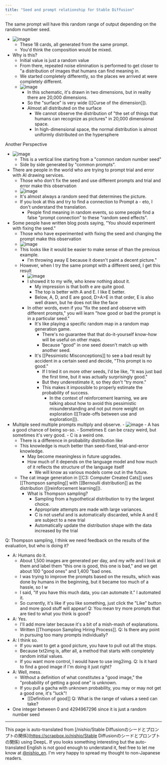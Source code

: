```yaml
---
title: "Seed and prompt relationship for Stable Diffusion"
---
```


The same prompt will have this random range of output depending on the random number seed.
- ![image](https://gyazo.com/8a371a254a1acabfdb6bd23d08da3b85/thumb/1000)
    - These 18 cards, all generated from the same prompt.
    - You'd think the composition would be mixed.
- Why is this?
    - Initial value is just a random value
    - From there, repeated noise elimination is performed to get closer to "a distribution of images that humans can find meaning in.
    - We started completely differently, so the places we arrived at were completely different.
    - ![image](https://gyazo.com/8c4bf57630dab4cdd0e0de2796368568/thumb/1000)
        - In this schematic, it's drawn in two dimensions, but in reality there are 20,000 dimensions.
        - So the "surface" is very wide ([[Curse of the dimension]]).
        - Almost all distributed on the surface
            - We cannot observe the distribution of "the set of things that humans can recognize as pictures" in 20,000 dimensional space.
            - In high-dimensional space, the normal distribution is almost uniformly distributed on the hypersphere

Another Perspective
- ![image](https://gyazo.com/ef49b57a95f9a4a9019a508887b4f642/thumb/1000)
    - This is a vertical line starting from a "common random number seed"
    - Side by side generated by "common prompts".
- There are people in the world who are trying to prompt trial and error with AI drawing services.
    - Those who don't fix the seed and use different prompts and trial and error make this observation
    - ![image](https://scrapbox.io/files/6331c923f88990002370e1c0.png)
    - It's almost always a random seed that determines the picture.
    - If you look at this and try to find a connection to Prompt a - eto, I don't understand the translation.
        - People find meaning in random events, so some people find a false "prompt connection" to these "random seed effects".
- Some people have written blog posts saying, "You should experiment with fixing the seed."
    - Those who have experimented with fixing the seed and changing the prompt make this observation
    - ![image](https://scrapbox.io/files/6331c928d802d7001d8ea097.png)
    - This looks like it would be easier to make sense of than the previous example.
        - I'm throwing away E because it doesn't paint a decent picture."
    - However, when I try the same prompt with a different seed, I get this result
        - ![image](https://scrapbox.io/files/6331c92cf86836001d73190c.png)
        - I showed it to my wife, who knew nothing about it.
            - My impression is that both e are quite good.
            - The top is better with A and E. I like E better.
            - Below, A, D, and E are good, D>A>E in that order, E is also well drawn, but he does not like the face
        - In other words, even if you "fix the seed and observe with different prompts," you will learn "how good or bad the prompt is in a particular seed."
            - It's like playing a specific random map in a random map generation game.
                - There's no guarantee that that do-it-yourself know-how will be useful on other maps.
                - Because "good" in one seed doesn't match up with another seed.
            - It's [[Pessimistic Misconceptions]] to see a bad result by accident in a certain seed and decide, "This prompt is no good."
                - If I tried it on more other seeds, I'd be like, "It was just bad the first time, but it was actually surprisingly good."
                - But they underestimate it, so they don't "try more."
                - This makes it impossible to properly estimate the probability of success.
                    - In the context of reinforcement learning, we are talking about how to avoid this pessimistic misunderstanding and not put more weight on exploration ([[Trade-offs between use and exploration]]).
- Multiple seed multiple prompts multiply and observe.
        - ![image](https://gyazo.com/58dadfb5bca69f105b112f852016c24a/thumb/1000)
        - A has a good chance of being so-so.
        - Sometimes E can be crazy weird, but sometimes it's very good.
        - C is a weird one.
    - There is a difference in probability distribution like
    - This knowledge is much better than seed-fixed, trial-and-error knowledge.
        - May become meaningless in future upgrades.
        - How much of it depends on the language model and how much of it reflects the structure of the language itself
            - We will know as various models come out in the future.
    - The cat image generation in [[C3: Computer Created Cats]] uses [[Thompson sampling]] with [[Bernoulli distribution]] as the distribution ([[reinforcement learning]]).
        - What is Thompson sampling?
            - Sampling from a hypothetical distribution to try the largest choice.
            - Appropriate attempts are made with large variances.
            - C is not useful and is automatically discarded, while A and E are subject to a new trial
            - Automatically update the distribution shape with the data increased by the trial

Q: Thompson sampling, I think we need feedback on the results of the evaluation, but who is doing it?
- A: Humans do it.
    - About 1,500 images are generated per day, and my wife and I look at them and label them "this one is good, this one is bad," and we get about 100 "good ones" and 1,400 "bad ones.
    - I was trying to improve the prompts based on the results, which was done by humans in the beginning, but it became too much of a hassle, so I w
    - I said, "If you have this much data, you can automate it." I automated it.
    - So currently, it's like if you like something, just click the "Like" button and more good stuff will appear!
Q: You mean try more prompts that are tied to what you think is good?
- A: Yes.
    - I'll add more later because it's a bit of a mish-mash of explanations.
    - Written [[Thompson Sampling Hiring Process]].
Q: Is there any point in pursuing too many prompts individually?
- A: I think so.
    - If you want to get a good picture, you have to pull out all the stops.
    - Because txt2img is, after all, a method that starts with completely random initial values.
    - If you want more control, I would have to use img2img.
Q: Is it hard to find a good image if I'm doing it just right?
- A: Well, mess.
    - Without a definition of what constitutes a "good image," the "probability of getting a good one" is unknown.
    - If you pull a gacha with unknown probability, you may or may not get a good one, it's "luck"!
        - [[Definition of good]]
Q: What is the range of values a seed can take?
- One integer between 0 and 4294967296 since it is just a random number seed

---
This page is auto-translated from [/nishio/Stable Diffusionのシードとプロンプトの関係](https://scrapbox.io/nishio/Stable Diffusionのシードとプロンプトの関係) using DeepL. If you looks something interesting but the auto-translated English is not good enough to understand it, feel free to let me know at [@nishio_en](https://twitter.com/nishio_en). I'm very happy to spread my thought to non-Japanese readers.